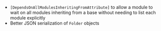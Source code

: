 *   `[DependsOnAllModulesInheritingFromAttribute]` to allow a module to wait on all modules inheriting from a base without needing to list each module explicitly
*   Better JSON serialization of `Folder` objects
